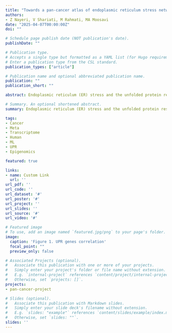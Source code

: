 ```yaml
---
title: "Towards a pan-cancer atlas of endoplasmic reticulum stress network"
authors:
- Z Nayeri, V Shariati, M Rahmati, MA Moosavi 
date: "2025-04-07T00:00:00Z"
doi: ""

# Schedule page publish date (NOT publication's date).
publishDate: ""

# Publication type.
# Accepts a single type but formatted as a YAML list (for Hugo requirements).
# Enter a publication type from the CSL standard.
publication_types: ["article"]

# Publication name and optional abbreviated publication name.
publication: ""
publication_short: ""

abstract: Endoplasmic reticulum (ER) stress and the unfolded protein response (UPR) pathway play pivotal roles in cancer progression and therapy resistance, yet their pan-cancer dynamics and clinical implications remain poorly understood. This study presents a comprehensive analysis of ER stress and UPR pathway activity across 32 cancer types using The Cancer Genome Atlas (TCGA) data. By integrating gene-centric and pathway-centric approaches, including single-sample Gene Set Enrichment Analysis (ssGSEA), we characterized the expression landscape, tumor microenvironment interactions, and clinical relevance of UPR signaling. Our results revealed coordinated ER stress gene expression patterns in primary tumors, with UPR pathway activity significantly elevated in most cancers compared to adjacent normal tissues. Tumor purity inversely correlated with ER stress activity, underscoring microenvironmental influences. Differential expression analysis identified 61 UPR-related genes dysregulated across cancers, with IRE1 and PERK branches predominantly upregulated. Clinically, elevated UPR activity correlated with poor prognosis, advanced tumor stages, and resistance to therapies targeting EGFR, chromatin remodeling, and DNA repair. Co-expression networks highlighted UPR interactions with DNA repair and extracellular matrix pathways, while hallmark pathway analysis linked UPR to mTORC1 signaling, hypoxia, and epithelial-mesenchymal transition. Immune profiling revealed UPR-associated shifts in cytotoxic T cells and macrophages, suggesting microenvironmental modulation. Drug response analysis demonstrated UPR-mediated resistance to EGFR inhibitors and PARP inhibitors, implicating IRE1 as a key contributor. This study establishes the UPR as a central regulator of cancer progression, offering insights into its dual roles in tumor survival and therapy resistance. Our findings advocate for UPR pathway inhibition as a promising strategy to enhance treatment efficacy, particularly in lung, gastrointestinal, and kidney cancers.

# Summary. An optional shortened abstract.
summary: Endoplasmic reticulum (ER) stress and the unfolded protein response (UPR) pathway play pivotal roles in cancer progression and therapy resistance, yet their pan-cancer dynamics and clinical implications remain poorly understood. This study presents a comprehensive analysis of ER stress and UPR pathway activity across 32 cancer types using The Cancer Genome Atlas (TCGA) data. By integrating gene-centric and pathway-centric approaches, including single-sample Gene Set Enrichment Analysis (ssGSEA), we characterized the expression landscape, tumor microenvironment interactions, and clinical relevance of UPR signaling. Our results revealed coordinated ER stress gene expression patterns in primary tumors, with UPR pathway activity significantly elevated in most cancers compared to adjacent normal tissues. Tumor purity inversely correlated with ER stress activity, underscoring microenvironmental influences. Differential expression analysis identified 61 UPR-related genes dysregulated across cancers, with IRE1 and PERK branches predominantly upregulated. Clinically, elevated UPR activity correlated with poor prognosis, advanced tumor stages, and resistance to therapies targeting EGFR, chromatin remodeling, and DNA repair. Co-expression networks highlighted UPR interactions with DNA repair and extracellular matrix pathways, while hallmark pathway analysis linked UPR to mTORC1 signaling, hypoxia, and epithelial-mesenchymal transition. Immune profiling revealed UPR-associated shifts in cytotoxic T cells and macrophages, suggesting microenvironmental modulation. Drug response analysis demonstrated UPR-mediated resistance to EGFR inhibitors and PARP inhibitors, implicating IRE1 as a key contributor. This study establishes the UPR as a central regulator of cancer progression, offering insights into its dual roles in tumor survival and therapy resistance. Our findings advocate for UPR pathway inhibition as a promising strategy to enhance treatment efficacy, particularly in lung, gastrointestinal, and kidney cancers.

tags:
- Cancer
- Meta
- Transcriptome
- Human
- ML
- UPR
- Epigenomics

featured: true

links:
- name: Custom Link
  url: ''
url_pdf: ''
url_code: ''
url_dataset: '#'
url_poster: '#'
url_project: ''
url_slides: ''
url_source: '#'
url_video: '#'

# Featured image
# To use, add an image named `featured.jpg/png` to your page's folder. 
image:
  caption: 'Figure 1. UPR genes correlation'
  focal_point: ""
  preview_only: false

# Associated Projects (optional).
#   Associate this publication with one or more of your projects.
#   Simply enter your project's folder or file name without extension.
#   E.g. `internal-project` references `content/project/internal-project/index.md`.
#   Otherwise, set `projects: []`.
projects:
- pan-cancer-project

# Slides (optional).
#   Associate this publication with Markdown slides.
#   Simply enter your slide deck's filename without extension.
#   E.g. `slides: "example"` references `content/slides/example/index.md`.
#   Otherwise, set `slides: ""`.
slides: ''
---
```

